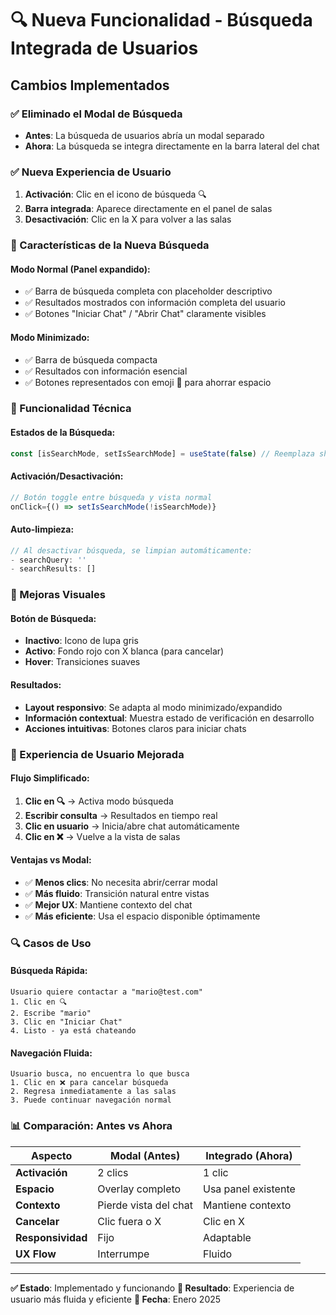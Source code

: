 # 🔍 Nueva Funcionalidad - Búsqueda Integrada de Usuarios

## Cambios Implementados

### ✅ Eliminado el Modal de Búsqueda
- **Antes**: La búsqueda de usuarios abría un modal separado
- **Ahora**: La búsqueda se integra directamente en la barra lateral del chat

### ✅ Nueva Experiencia de Usuario
1. **Activación**: Clic en el icono de búsqueda 🔍
2. **Barra integrada**: Aparece directamente en el panel de salas
3. **Desactivación**: Clic en la X para volver a las salas

### 🎯 Características de la Nueva Búsqueda

#### Modo Normal (Panel expandido):
- ✅ Barra de búsqueda completa con placeholder descriptivo
- ✅ Resultados mostrados con información completa del usuario
- ✅ Botones "Iniciar Chat" / "Abrir Chat" claramente visibles

#### Modo Minimizado:
- ✅ Barra de búsqueda compacta
- ✅ Resultados con información esencial
- ✅ Botones representados con emoji 💬 para ahorrar espacio

### 🔧 Funcionalidad Técnica

#### Estados de la Búsqueda:
```typescript
const [isSearchMode, setIsSearchMode] = useState(false) // Reemplaza showUserSearch
```

#### Activación/Desactivación:
```typescript
// Botón toggle entre búsqueda y vista normal
onClick={() => setIsSearchMode(!isSearchMode)}
```

#### Auto-limpieza:
```typescript
// Al desactivar búsqueda, se limpian automáticamente:
- searchQuery: ''
- searchResults: []
```

### 🎨 Mejoras Visuales

#### Botón de Búsqueda:
- **Inactivo**: Icono de lupa gris
- **Activo**: Fondo rojo con X blanca (para cancelar)
- **Hover**: Transiciones suaves

#### Resultados:
- **Layout responsivo**: Se adapta al modo minimizado/expandido
- **Información contextual**: Muestra estado de verificación en desarrollo
- **Acciones intuitivas**: Botones claros para iniciar chats

### 📱 Experiencia de Usuario Mejorada

#### Flujo Simplificado:
1. **Clic en 🔍** → Activa modo búsqueda
2. **Escribir consulta** → Resultados en tiempo real
3. **Clic en usuario** → Inicia/abre chat automáticamente
4. **Clic en ❌** → Vuelve a la vista de salas

#### Ventajas vs Modal:
- ✅ **Menos clics**: No necesita abrir/cerrar modal
- ✅ **Más fluido**: Transición natural entre vistas
- ✅ **Mejor UX**: Mantiene contexto del chat
- ✅ **Más eficiente**: Usa el espacio disponible óptimamente

### 🔍 Casos de Uso

#### Búsqueda Rápida:
```
Usuario quiere contactar a "mario@test.com"
1. Clic en 🔍
2. Escribe "mario"
3. Clic en "Iniciar Chat"
4. Listo - ya está chateando
```

#### Navegación Fluida:
```
Usuario busca, no encuentra lo que busca
1. Clic en ❌ para cancelar búsqueda
2. Regresa inmediatamente a las salas
3. Puede continuar navegación normal
```

### 📊 Comparación: Antes vs Ahora

| Aspecto | Modal (Antes) | Integrado (Ahora) |
|---------|---------------|-------------------|
| **Activación** | 2 clics | 1 clic |
| **Espacio** | Overlay completo | Usa panel existente |
| **Contexto** | Pierde vista del chat | Mantiene contexto |
| **Cancelar** | Clic fuera o X | Clic en X |
| **Responsividad** | Fijo | Adaptable |
| **UX Flow** | Interrumpe | Fluido |

---

**✅ Estado**: Implementado y funcionando
**🎯 Resultado**: Experiencia de usuario más fluida y eficiente
**📅 Fecha**: Enero 2025